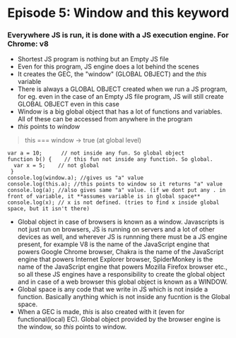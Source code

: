 # Episode 5: Window and this keyword

### Everywhere JS is run, it is done with a JS execution engine. For Chrome: v8

- Shortest JS program is nothing but an Empty JS file
- Even for this program, JS engine does a lot behind the scenes
- It creates the GEC, the "window" (GLOBAL OBJECT) and the *this* variable
- There is always a GLOBAL OBJECT created when we run a JS program, for eg. even in the case of an Empty JS file program, JS will still create GLOBAL OBJECT even in this case
- Window is a big global object that has a lot of functions and variables. All of these can be accessed from anywhere in the program
- *this* points to *window*
> this === window -> true (at global level)
```
var a = 10;      // not inside any fun. So global object
function b() {    // this fun not inside any function. So global.
  var x = 5;    // not global
 }
console.log(window.a); //gives us "a" value
console.log(this.a); //this points to window so it returns "a" value
console.log(a); //also gives same "a" value. (if we dont put any . in front of variable, it **assumes variable is in global space**
console.log(x); // x is not defined. (tries to find x inside global space, but it isn't there) 
```
- Global object in case of browsers is known as a window. Javascripts is not just run on browsers, JS is running on servers and a lot of other devices as well, and wherever JS is runnning there must be a JS engine present, for example V8 is the name of the JavaScript engine that powers Google Chrome browser, Chakra is the name of the JavaScript engine that powers Internet Explorer browser, SpiderMonkey is the name of the JavaScript engine that powers Mozilla Firefox browser etc., so all these JS engines have a responsibility to create the global object and  in case of a web browser this global object is known as a WINDOW.
- Global space is any code that we write in JS which is not inside a function. Basically anything which is not inside any fucntion is the Global space. 
- When a GEC is made, *this* is also created with it (even for functional(local) EC). Global object provided by the browser engine is the window, so *this* points to window.
